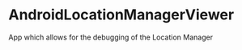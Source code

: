AndroidLocationManagerViewer
============================

App which allows for the debugging of the Location Manager
